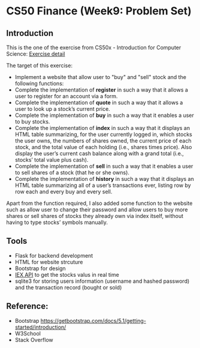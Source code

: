 # CS50 Finance (Week9: Problem Set)

## Introduction
This is the one of the exercise from CS50x - Introduction for Computer Science: <a href="https://cs50.harvard.edu/x/2021/psets/9/finance/">Exercise detail</a>

The target of this exercise:
<ul> 
  <li>Implement a website that allow user to "buy" and "sell" stock and the following functions:</li>
  <li>Complete the implementation of <b>register</b> in such a way that it allows a user to register for an account via a form.</li>
  <li>Complete the implementation of <b>quote</b> in such a way that it allows a user to look up a stock’s current price.</li>
  <li>Complete the implementation of <b>buy</b> in such a way that it enables a user to buy stocks.</li>
  <li>Complete the implementation of <b>index</b> in such a way that it displays an HTML table summarizing, for the user currently logged in, which stocks the user owns, the numbers of shares owned, the current price of each stock, and the total value of each holding (i.e., shares times price). Also display the user’s current cash balance along with a grand total (i.e., stocks’ total value plus cash).
  </li>
  <li>Complete the implementation of <b>sell</b> in such a way that it enables a user to sell shares of a stock (that he or she owns).</li>
  <li>Complete the implementation of <b>history</b> in such a way that it displays an HTML table summarizing all of a user’s transactions ever, listing row by row each and every buy and every sell.
  </li>
</ul>

Apart from the function required, I also added some function to the website such as allow user to change their password and allow users to buy more shares or sell shares of stocks they already own via index itself, without having to type stocks’ symbols manually.

## Tools
- Flask for backend development
- HTML for website strcuture 
- Bootstrap for design
- <a href="https://iexcloud.io/">IEX API</a> to get the stocks valus in real time
- sqlite3 for storing users information (username and hashed password) and the transaction record (bought or sold)

## Reference:
- Bootstrap https://getbootstrap.com/docs/5.1/getting-started/introduction/
- W3School
- Stack Overflow
